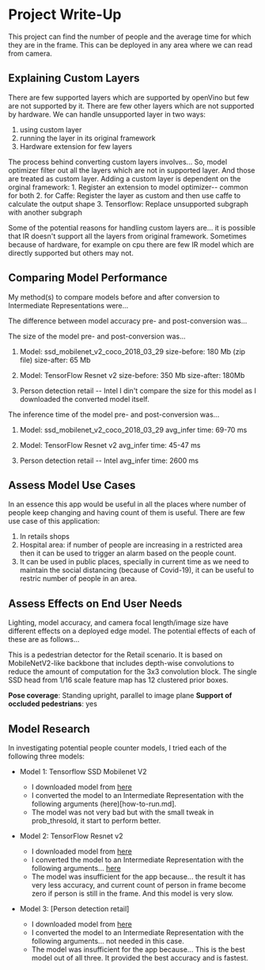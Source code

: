 # Project Write-Up

This project can find the number of people and the average time for which they are in the frame. This can be deployed in any area where we can read from camera.

## Explaining Custom Layers

There are few supported layers which are supported by openVino but few are not supported by it. There are few other layers which are not supported by hardware. We can handle unsupported layer in two ways:
1. using custom layer
2. running the layer in its original framework
3. Hardware extension for few layers

The process behind converting custom layers involves...
   So, model optimizer filter out all the layers which are not in supported layer. And those are treated as custom layer.
   Adding a custom layer is dependent on the orginal framework:
    1. Register an extension to model optimizer-- common for both
    2. for Caffe: Register the layer as custom and then use caffe to calculate the output shape
    3. Tensorflow: Replace unsupported subgraph with another subgraph

Some of the potential reasons for handling custom layers are...
  it is possible that IR doesn't support all the layers from original framework. Sometimes because of hardware, for example on cpu there are few IR model which are directly supported but others may not. 

## Comparing Model Performance

My method(s) to compare models before and after conversion to Intermediate Representations
were...

The difference between model accuracy pre- and post-conversion was...

The size of the model pre- and post-conversion was...
1. Model: ssd_mobilenet_v2_coco_2018_03_29
    size-before: 180 Mb (zip file)
    size-after: 65 Mb

2. Model: TensorFlow Resnet v2
    size-before: 350 Mb
    size-after: 180Mb

3. Person detection retail -- Intel
    I din't compare the size for this model as I downloaded the converted model itself.

The inference time of the model pre- and post-conversion was...
1. Model: ssd_mobilenet_v2_coco_2018_03_29
   avg_infer time: 69-70 ms
          
2. Model: TensorFlow Resnet v2
   avg_infer time: 45-47 ms
3. Person detection retail -- Intel
   avg_infer time: 2600 ms


## Assess Model Use Cases

In an essence this app would be useful in all the places where number of people keep changing and having count of them is useful. There are few use case of this application:
1. In retails shops
2. Hospital area: if number of people are increasing in a restricted area then it can be used to trigger an alarm based on the people count.
3. It can be used in public places, specially in current time as we need to maintain the social distancing (because of Covid-19), it can be useful to restric number of people in an area.


## Assess Effects on End User Needs

Lighting, model accuracy, and camera focal length/image size have different effects on a deployed edge model. The potential effects of each of these are as follows...

This is a pedestrian detector for the Retail scenario. It is based on MobileNetV2-like backbone that includes depth-wise convolutions to reduce the amount of computation for the 3x3 convolution block. The single SSD head from 1/16 scale feature map has 12 clustered prior boxes.

**Pose coverage**: Standing upright, parallel to image plane
**Support of occluded pedestrians**: yes

## Model Research

In investigating potential people counter models, I tried each of the following three models:

- Model 1: Tensorflow SSD Mobilenet V2
  - I downloaded model from [here](http://download.tensorflow.org/models/object_detection/ssd_mobilenet_v2_coco_2018_03_29.tar.gz)
  - I converted the model to an Intermediate Representation with the following arguments (here)[how-to-run.md]. 
  - The model was not very bad but with the small tweak in prob_thresold, it start to perform better.

  
- Model 2: TensorFlow Resnet v2
  - I downloaded model from [here](http://download.tensorflow.org/models/object_detection/ssd_resnet50_v1_fpn_shared_box_predictor_640x640_coco14_sync_2018_07_03.tar.gz)
  - I converted the model to an Intermediate Representation with the following arguments... [here](how-to-run.md)
  - The model was insufficient for the app because... the result it has very less accuracy, and current count of person in frame become zero if person is still in the frame. And this model is very slow. 

- Model 3: [Person detection retail]
  - I downloaded model from [here](https://docs.openvinotoolkit.org/latest/_models_intel_person_detection_retail_0013_description_person_detection_retail_0013.html)
  - I converted the model to an Intermediate Representation with the following arguments... not needed in this case.
  - The model was insufficient for the app because... This is the best model out of all three. It provided the best accuracy and is fastest.  

